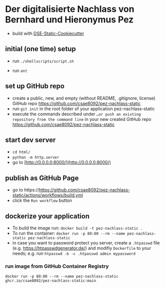 # Der digitalisierte Nachlass von Bernhard und Hieronymus Pez

* build with [DSE-Static-Cookiecutter](https://github.com/acdh-oeaw/dse-static-cookiecutter)


## initial (one time) setup

* run `./shellscripts/script.sh`

* run `ant`

## set up GitHub repo
* create a public, new, and empty (without README, .gitignore, license) GitHub repo https://github.com/csae8092/pez-nachlass-static 
* run `git init` in the root folder of your application pez-nachlass-static
* execute the commands described under `…or push an existing repository from the command line` in your new created GitHub repo https://github.com/csae8092/pez-nachlass-static

## start dev server

* `cd html/`
* `python -m http.server`
* go to [http://0.0.0.0:8000/](http://0.0.0.0:8000/)

## publish as GitHub Page

* go to https://https://github.com/csae8092/pez-nachlass-static/actions/workflows/build.yml
* click the `Run workflow` button


## dockerize your application

* To build the image run: `docker build -t pez-nachlass-static .`
* To run the container: `docker run -p 80:80 --rm --name pez-nachlass-static pez-nachlass-static`
* in case you want to password protect you server, create a `.htpasswd` file (e.g. https://htpasswdgenerator.de/) and modifiy `Dockerfile` to your needs; e.g. run `htpasswd -b -c .htpasswd admin mypassword`

### run image from GitHub Container Registry

`docker run -p 80:80 --rm --name pez-nachlass-static ghcr.io/csae8092/pez-nachlass-static:main`
